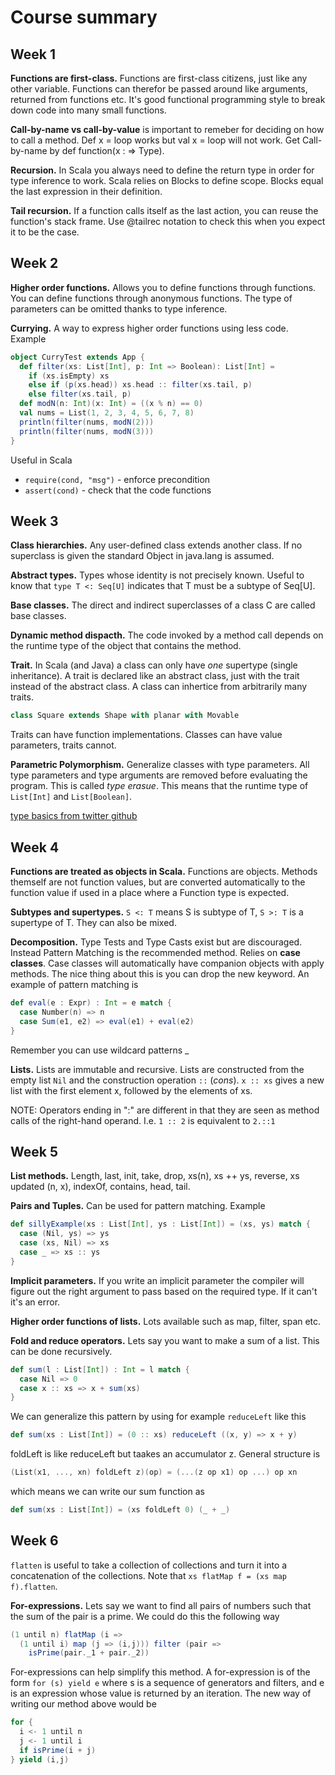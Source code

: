 # Course summary

## Week 1
**Functions are first-class.** Functions are first-class citizens, just like any other variable. 
Functions can therefor be passed around like arguments, returned from functions etc.
It's good functional programming style to break down code into many small functions.

**Call-by-name vs call-by-value** is important to remeber for deciding on how to call a method.
Def x = loop works but val x = loop will not work. Get Call-by-name by def function(x : => Type).

**Recursion.** In Scala you always need to define the return type in order for type inference to work.
Scala relies on Blocks to define scope. Blocks equal the last expression in their definition.

**Tail recursion.** If a function calls itself as the last action, you can reuse the function's stack frame. Use @tailrec notation to check this when you expect it to be the case.

## Week 2
**Higher order functions.** Allows you to define functions through functions. You can define functions through anonymous functions. The type of parameters can be omitted thanks to type inference.

**Currying.** A way to express higher order functions using less code. Example
```Scala
object CurryTest extends App {
  def filter(xs: List[Int], p: Int => Boolean): List[Int] =
    if (xs.isEmpty) xs
    else if (p(xs.head)) xs.head :: filter(xs.tail, p)
    else filter(xs.tail, p)
  def modN(n: Int)(x: Int) = ((x % n) == 0)
  val nums = List(1, 2, 3, 4, 5, 6, 7, 8)
  println(filter(nums, modN(2)))
  println(filter(nums, modN(3)))
}
```
Useful in Scala
* ```require(cond, "msg")``` - enforce precondition
* ```assert(cond)``` - check that the code functions

## Week 3
**Class hierarchies.** Any user-defined class extends another class. If no superclass is given the standard Object in java.lang is assumed.

**Abstract types.** Types whose identity is not precisely known. Useful to know that ```type T <: Seq[U]``` indicates that T must be a subtype of Seq[U].

**Base classes.** The direct and indirect superclasses of a class C are called base classes.

**Dynamic method dispacth.** The code invoked by a method call depends on the runtime type of the object that contains the method.

**Trait.** In Scala (and Java) a class can only have *one* supertype (single inheritance). A trait is declared like an abstract class, just with the trait instead of the abstract class. A class can inhertice from arbitrarily many traits.
```Scala
class Square extends Shape with planar with Movable
```
Traits can have function implementations. Classes can have value parameters, traits cannot.

**Parametric Polymorphism.** Generalize classes with type parameters. All type parameters and type arguments are removed before evaluating the program. This is called *type erasue*. This means that the runtime type of ```List[Int]``` and ```List[Boolean]```.

[type basics from twitter github](https://twitter.github.io/scala_school/type-basics.html)

## Week 4

**Functions are treated as objects in Scala.** Functions are objects. Methods themself are not function values, but are converted automatically to the function value if used in a place where a Function type is expected.

**Subtypes and supertypes.** ```S <: T``` means S is subtype of T, ```S >: T``` is a supertype of T. They can also be mixed.

**Decomposition.** Type Tests and Type Casts exist but are discouraged. Instead Pattern Matching is the recommended method.
Relies on **case classes**. Case classes will automatically have companion objects with apply methods. The nice thing about this is you can drop the new keyword. An example of pattern matching is
```Scala
def eval(e : Expr) : Int = e match {
  case Number(n) => n
  case Sum(e1, e2) => eval(e1) + eval(e2)
}
```
Remember you can use wildcard patterns _

**Lists.** Lists are immutable and recursive. Lists are constructed from the empty list ```Nil``` and the construction operation ```::``` (*cons*). ```x :: xs``` gives a new list with the first element x, followed by the elements of xs.

NOTE: Operators ending in ":" are different in that they are seen as method calls of the right-hand operand.
I.e.  ```1 :: 2``` is equivalent to ```2.::1```

## Week 5

**List methods.** Length, last, init, take, drop, xs(n), xs ++ ys, reverse, xs updated (n, x), indexOf, contains, head, tail.

**Pairs and Tuples.** Can be used for pattern matching. Example
```Scala
def sillyExample(xs : List[Int], ys : List[Int]) = (xs, ys) match {
  case (Nil, ys) => ys
  case (xs, Nil) => xs
  case _ => xs :: ys
}
```
**Implicit parameters.** If you write an implicit parameter the compiler will figure out the right argument to pass based on the required type. If it can't it's an error.

**Higher order functions of lists.** Lots available such as map, filter, span etc.

**Fold and reduce operators.** Lets say you want to make a sum of a list. This can be done recursively.
```Scala
def sum(l : List[Int]) : Int = l match {
  case Nil => 0
  case x :: xs => x + sum(xs)
}
```
We can generalize this pattern by using for example ```reduceLeft``` like this
```Scala
def sum(xs : List[Int]) = (0 :: xs) reduceLeft ((x, y) => x + y)
```
foldLeft is like reduceLeft but taakes an accumulator z. General structure is
```Scala
(List(x1, ..., xn) foldLeft z)(op) = (...(z op x1) op ...) op xn
```
which means we can write our sum function as
```Scala
def sum(xs : List[Int]) = (xs foldLeft 0) (_ + _)
```

## Week 6
```flatten``` is useful to take a collection of collections and turn it into a concatenation of the collections.
Note that ```xs flatMap f = (xs map f).flatten```.

**For-expressions.** Lets say we want to find all pairs of numbers such that the sum of the pair is a prime. We could do this the following way
```Scala
(1 until n) flatMap (i =>
  (1 until i) map (j => (i,j))) filter (pair => 
    isPrime(pair._1 + pair._2))
```
For-expressions can help simplify this method. A for-expression is of the form ```for (s) yield e``` where s is a sequence of generators and filters, and e is an expression whose value is returned by an iteration. The new way of writing our method above would be
```Scala
for {
  i <- 1 until n
  j <- 1 until i
  if isPrime(i + j)
} yield (i,j)
```
